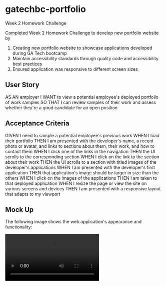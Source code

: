 # gatechbc-portfolio
Week 2 Homework Challenge

Completed Week 2 Homework Challenge to develop new portfolio website by
1. Creating new portfolio website to showcase applications developed during GA Tech bootcamp
2. Maintain accessibility standards through quality code and accessibility best practices
3. Ensured application was responsive to different screen sizes

## User Story
AS AN employer
I WANT to view a potential employee's deployed portfolio of work samples
SO THAT I can review samples of their work and assess whether they're a good candidate for an open position


## Acceptance Criteria
GIVEN I need to sample a potential employee's previous work
WHEN I load their portfolio
THEN I am presented with the developer's name, a recent photo or avatar, and links to sections about them, their work, and how to contact them
WHEN I click one of the links in the navigation
THEN the UI scrolls to the corresponding section
WHEN I click on the link to the section about their work
THEN the UI scrolls to a section with titled images of the developer's applications
WHEN I am presented with the developer's first application
THEN that application's image should be larger in size than the others
WHEN I click on the images of the applications
THEN I am taken to that deployed application
WHEN I resize the page or view the site on various screens and devices
THEN I am presented with a responsive layout that adapts to my viewport

## Mock Up
The following image shows the web application's appearance and functionality:

![Video of Week 2 Online Portfolio](.assets/videos/week2-portfoliowebsitevideo.mov)

